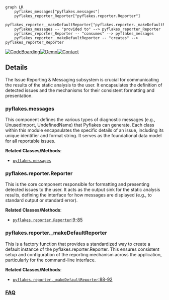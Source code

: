 ```mermaid
graph LR
    pyflakes_messages["pyflakes.messages"]
    pyflakes_reporter_Reporter["pyflakes.reporter.Reporter"]
    pyflakes_reporter__makeDefaultReporter["pyflakes.reporter._makeDefaultReporter"]
    pyflakes_messages -- "provided to" --> pyflakes_reporter_Reporter
    pyflakes_reporter_Reporter -- "consumes" --> pyflakes_messages
    pyflakes_reporter__makeDefaultReporter -- "creates" --> pyflakes_reporter_Reporter
```

[![CodeBoarding](https://img.shields.io/badge/Generated%20by-CodeBoarding-9cf?style=flat-square)](https://github.com/CodeBoarding/GeneratedOnBoardings)[![Demo](https://img.shields.io/badge/Try%20our-Demo-blue?style=flat-square)](https://www.codeboarding.org/demo)[![Contact](https://img.shields.io/badge/Contact%20us%20-%20contact@codeboarding.org-lightgrey?style=flat-square)](mailto:contact@codeboarding.org)

## Details

The Issue Reporting & Messaging subsystem is crucial for communicating the results of the static analysis to the user. It encapsulates the definition of detected issues and the mechanisms for their consistent formatting and presentation.

### pyflakes.messages
This component defines the various types of diagnostic messages (e.g., UnusedImport, UndefinedName) that Pyflakes can generate. Each class within this module encapsulates the specific details of an issue, including its unique identifier and format string. It serves as the foundational data model for all reportable issues.


**Related Classes/Methods**:

- <a href="https://github.com/PyCQA/pyflakes/blob/main/pyflakes/messages.py" target="_blank" rel="noopener noreferrer">`pyflakes.messages`</a>


### pyflakes.reporter.Reporter
This is the core component responsible for formatting and presenting detected issues to the user. It acts as the output sink for the static analysis results, defining the interface for how messages are displayed (e.g., to standard output or standard error).


**Related Classes/Methods**:

- <a href="https://github.com/PyCQA/pyflakes/blob/main/pyflakes/reporter.py#L9-L85" target="_blank" rel="noopener noreferrer">`pyflakes.reporter.Reporter`:9-85</a>


### pyflakes.reporter._makeDefaultReporter
This is a factory function that provides a standardized way to create a default instance of the pyflakes.reporter.Reporter. This ensures consistent setup and configuration of the reporting mechanism across the application, particularly for the command-line interface.


**Related Classes/Methods**:

- <a href="https://github.com/PyCQA/pyflakes/blob/main/pyflakes/reporter.py#L88-L92" target="_blank" rel="noopener noreferrer">`pyflakes.reporter._makeDefaultReporter`:88-92</a>




### [FAQ](https://github.com/CodeBoarding/GeneratedOnBoardings/tree/main?tab=readme-ov-file#faq)